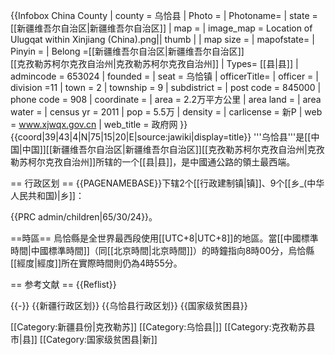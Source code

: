 {{Infobox China County
| county = 乌恰县
| Photo =
| Photoname=
| state = [[新疆维吾尔自治区|新疆维吾尔自治区]]
| map =
| image_map = Location of Ulugqat within Xinjiang (China).png|| thumb | 
| map size =
| mapofstate=
| Pinyin = 
| Belong =[[新疆维吾尔自治区|新疆维吾尔自治区]]<br />[[克孜勒苏柯尔克孜自治州|克孜勒苏柯尔克孜自治州]]
| Types= [[县|县]]
| admincode = 653024
| founded =
| seat = 乌恰镇
| officerTitle=
| officer =
| division =11
| town = 2
| township = 9
| subdistrict = 
| post code = 845000
| phone code = 908
| coordinate =
| area = 2.2万平方公里
| area land =
| area water =
| census yr = 2011
| pop = 5.5万
| density =
| carlicense = 新P
| web = www.xjwqx.gov.cn
| web_title = 政府网
}}
{{coord|39|43|4|N|75|15|20|E|source:jawiki|display=title}}
'''乌恰县'''是[[中国|中国]][[新疆维吾尔自治区|新疆维吾尔自治区]][[克孜勒苏柯尔克孜自治州|克孜勒苏柯尔克孜自治州]]所辖的一个[[县|县]]，是中國通公路的領土最西端。

== 行政区划 ==
{{PAGENAMEBASE}}下辖2个[[行政建制镇|镇]]、9个[[乡_(中华人民共和国)|乡]]：

{{PRC admin/children|65/30/24}}。

==時區==
烏恰縣是全世界最西段使用[[UTC+8|UTC+8]]的地區。當[[中國標準時間|中國標準時間]]（同[[北京時間|北京時間]]）的時鐘指向8時00分，烏恰縣[[經度|經度]]所在實際時間則仍為4時55分。

== 参考文献 ==
{{Reflist}}

{{-}}
{{新疆行政区划}}
{{乌恰县行政区划}}
{{国家级贫困县}}

[[Category:新疆县份|克孜勒苏]]
[[Category:乌恰县|]]
[[Category:克孜勒苏县市|县]]
[[Category:国家级贫困县|新]]